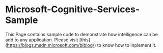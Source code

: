 # Microsoft-Cognitive-Services-Sample
This Page contains sample code to demonstrate how intelligence can be add to any application. Please visit [this] (https://blogs.msdn.microsoft.com/biblog/) to know how to inplement it. 


